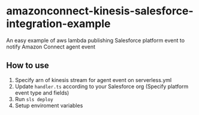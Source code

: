 # amazonconnect-kinesis-salesforce-integration-example
An easy example of aws lambda publishing Salesforce platform event to notify Amazon Connect agent event

## How to use
1. Specify arn of kinesis stream for agent event on serverless.yml
2. Update `handler.ts` according to your Salesforce org (Specify platform event type and fields)
3. Run `sls deploy`
4. Setup enviroment variables
